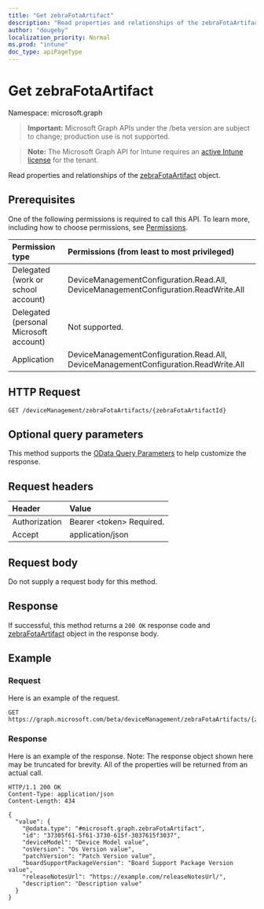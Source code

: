 ```yaml
---
title: "Get zebraFotaArtifact"
description: "Read properties and relationships of the zebraFotaArtifact object."
author: "dougeby"
localization_priority: Normal
ms.prod: "intune"
doc_type: apiPageType
---
```


# Get zebraFotaArtifact

Namespace: microsoft.graph

> **Important:** Microsoft Graph APIs under the /beta version are subject to change; production use is not supported.

> **Note:** The Microsoft Graph API for Intune requires an [active Intune license](https://go.microsoft.com/fwlink/?linkid=839381) for the tenant.

Read properties and relationships of the [zebraFotaArtifact](../resources/intune-androidfotaservice-zebrafotaartifact.md) object.

## Prerequisites
One of the following permissions is required to call this API. To learn more, including how to choose permissions, see [Permissions](/graph/permissions-reference).

|Permission type|Permissions (from least to most privileged)|
|:---|:---|
|Delegated (work or school account)|DeviceManagementConfiguration.Read.All, DeviceManagementConfiguration.ReadWrite.All|
|Delegated (personal Microsoft account)|Not supported.|
|Application|DeviceManagementConfiguration.Read.All, DeviceManagementConfiguration.ReadWrite.All|

## HTTP Request
<!-- {
  "blockType": "ignored"
}
-->
``` http
GET /deviceManagement/zebraFotaArtifacts/{zebraFotaArtifactId}
```

## Optional query parameters
This method supports the [OData Query Parameters](/graph/query-parameters) to help customize the response.

## Request headers
|Header|Value|
|:---|:---|
|Authorization|Bearer &lt;token&gt; Required.|
|Accept|application/json|

## Request body
Do not supply a request body for this method.

## Response
If successful, this method returns a `200 OK` response code and [zebraFotaArtifact](../resources/intune-androidfotaservice-zebrafotaartifact.md) object in the response body.

## Example

### Request
Here is an example of the request.
``` http
GET https://graph.microsoft.com/beta/deviceManagement/zebraFotaArtifacts/{zebraFotaArtifactId}
```

### Response
Here is an example of the response. Note: The response object shown here may be truncated for brevity. All of the properties will be returned from an actual call.
``` http
HTTP/1.1 200 OK
Content-Type: application/json
Content-Length: 434

{
  "value": {
    "@odata.type": "#microsoft.graph.zebraFotaArtifact",
    "id": "37305f61-5f61-3730-615f-3037615f3037",
    "deviceModel": "Device Model value",
    "osVersion": "Os Version value",
    "patchVersion": "Patch Version value",
    "boardSupportPackageVersion": "Board Support Package Version value",
    "releaseNotesUrl": "https://example.com/releaseNotesUrl/",
    "description": "Description value"
  }
}
```





